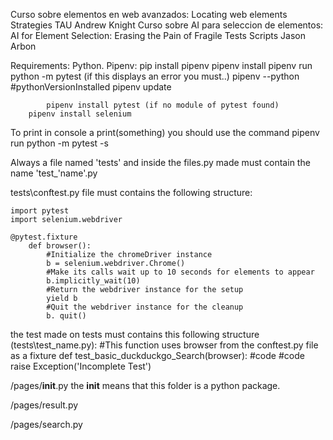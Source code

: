 Curso sobre elementos en web avanzados: Locating web elements Strategies TAU Andrew Knight
Curso sobre AI para seleccion de elementos: AI for Element Selection: Erasing the Pain of Fragile Tests Scripts Jason Arbon

Requirements:
    Python.
    Pipenv:
        pip install pipenv
        pipenv install
        pipenv run python -m pytest (if this displays an error you must..)
            pipenv --python #pythonVersionInstalled
            pipenv update

            pipenv install pytest (if no module of pytest found)
        pipenv install selenium

To print in console a print(something) you should use the command pipenv run python -m pytest -s

Always a file named 'tests' and inside the files.py made must contain the name 'test_'name'.py

tests\conftest.py file must contains the following structure:

    import pytest
    import selenium.webdriver

    @pytest.fixture
        def browser():
            #Initialize the chromeDriver instance
            b = selenium.webdriver.Chrome()
            #Make its calls wait up to 10 seconds for elements to appear
            b.implicitly_wait(10)
            #Return the webdriver instance for the setup
            yield b
            #Quit the webdriver instance for the cleanup
            b. quit()

the test made on tests must contains this following structure (tests\test_name.py):
    #This function uses browser from the conftest.py file as a fixture
    def test_basic_duckduckgo_Search(browser):
        #code
        #code
    raise Exception('Incomplete Test')

/pages/__init__.py
the __init__ means that this folder is a python package.

/pages/result.py

/pages/search.py
